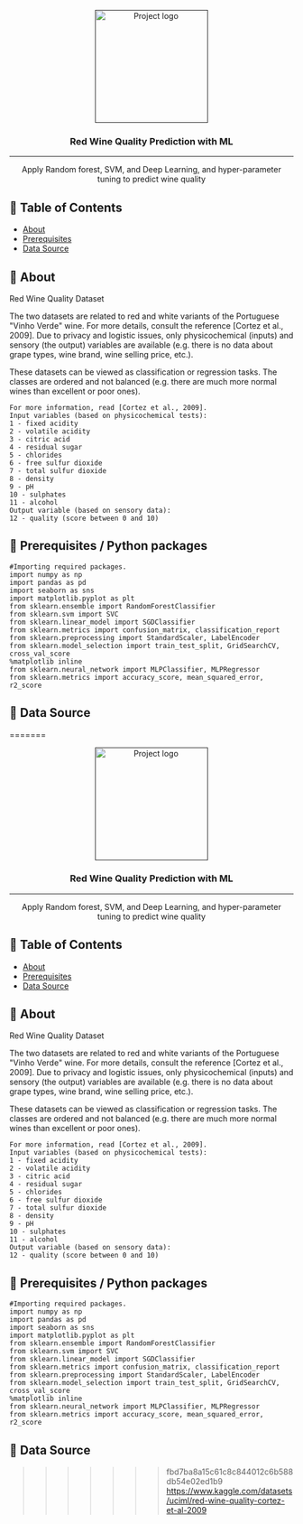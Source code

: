 <p align="center">
  <a href="" rel="noopener">
 <img width=200px height=200px src="https://www.vrbo.com/vacation-ideas/wp-content/uploads/2SnDOARDxyvjtG88xpyJx6/606857dc8732c491e792fba8e60d6211/photo-1506377247377-2a5b3b417ebb.jpg" alt="Project logo"></a>
</p>

<h3 align="center">Red Wine Quality Prediction with ML</h3>

<div align="center">

</div>

---

<p align="center"> Apply Random forest, SVM, and Deep Learning, and hyper-parameter tuning to predict wine quality
    <br> 
</p>

## 📝 Table of Contents

- [About](#about)
- [Prerequisites](#reqs)
- [Data Source](#datasource)

## 🧐 About <a name = "about"></a>

Red Wine Quality Dataset

The two datasets are related to red and white variants of the Portuguese "Vinho Verde" wine. For more details, consult the reference [Cortez et al., 2009]. Due to privacy and logistic issues, only physicochemical (inputs) and sensory (the output) variables are available (e.g. there is no data about grape types, wine brand, wine selling price, etc.).

These datasets can be viewed as classification or regression tasks. The classes are ordered and not balanced (e.g. there are much more normal wines than excellent or poor ones).

```
For more information, read [Cortez et al., 2009].
Input variables (based on physicochemical tests):
1 - fixed acidity
2 - volatile acidity
3 - citric acid
4 - residual sugar
5 - chlorides
6 - free sulfur dioxide
7 - total sulfur dioxide
8 - density
9 - pH
10 - sulphates
11 - alcohol
Output variable (based on sensory data):
12 - quality (score between 0 and 10)

```
## 📝 Prerequisites / Python packages <a name = "reqs"></a>
```
#Importing required packages.
import numpy as np
import pandas as pd
import seaborn as sns
import matplotlib.pyplot as plt
from sklearn.ensemble import RandomForestClassifier
from sklearn.svm import SVC
from sklearn.linear_model import SGDClassifier
from sklearn.metrics import confusion_matrix, classification_report
from sklearn.preprocessing import StandardScaler, LabelEncoder
from sklearn.model_selection import train_test_split, GridSearchCV, cross_val_score
%matplotlib inline
from sklearn.neural_network import MLPClassifier, MLPRegressor
from sklearn.metrics import accuracy_score, mean_squared_error, r2_score
```
## 🎉 Data Source <a name = "datasource"></a>

=======
<p align="center">
  <a href="" rel="noopener">
 <img width=200px height=200px src="https://theecologist.org/sites/default/files/styles/inline_l/public/NG_media/77780.jpg?itok=xaoab9x-" alt="Project logo"></a>
</p>

<h3 align="center">Red Wine Quality Prediction with ML</h3>

<div align="center">

</div>

---

<p align="center"> Apply Random forest, SVM, and Deep Learning, and hyper-parameter tuning to predict wine quality
    <br> 
</p>

## 📝 Table of Contents

- [About](#about)
- [Prerequisites](#reqs)
- [Data Source](#datasource)

## 🧐 About <a name = "about"></a>

Red Wine Quality Dataset

The two datasets are related to red and white variants of the Portuguese "Vinho Verde" wine. For more details, consult the reference [Cortez et al., 2009]. Due to privacy and logistic issues, only physicochemical (inputs) and sensory (the output) variables are available (e.g. there is no data about grape types, wine brand, wine selling price, etc.).

These datasets can be viewed as classification or regression tasks. The classes are ordered and not balanced (e.g. there are much more normal wines than excellent or poor ones).

```
For more information, read [Cortez et al., 2009].
Input variables (based on physicochemical tests):
1 - fixed acidity
2 - volatile acidity
3 - citric acid
4 - residual sugar
5 - chlorides
6 - free sulfur dioxide
7 - total sulfur dioxide
8 - density
9 - pH
10 - sulphates
11 - alcohol
Output variable (based on sensory data):
12 - quality (score between 0 and 10)

```
## 📝 Prerequisites / Python packages <a name = "reqs"></a>
```
#Importing required packages.
import numpy as np
import pandas as pd
import seaborn as sns
import matplotlib.pyplot as plt
from sklearn.ensemble import RandomForestClassifier
from sklearn.svm import SVC
from sklearn.linear_model import SGDClassifier
from sklearn.metrics import confusion_matrix, classification_report
from sklearn.preprocessing import StandardScaler, LabelEncoder
from sklearn.model_selection import train_test_split, GridSearchCV, cross_val_score
%matplotlib inline
from sklearn.neural_network import MLPClassifier, MLPRegressor
from sklearn.metrics import accuracy_score, mean_squared_error, r2_score
```
## 🎉 Data Source <a name = "datasource"></a>

>>>>>>> fbd7ba8a15c61c8c844012c6b588db54e02ed1b9
https://www.kaggle.com/datasets/uciml/red-wine-quality-cortez-et-al-2009
